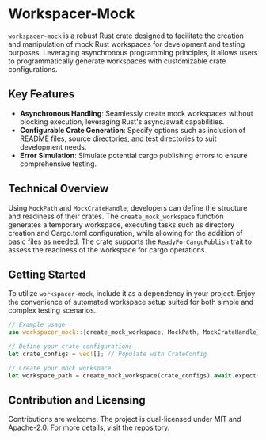 # Workspacer-Mock

`workspacer-mock` is a robust Rust crate designed to facilitate the creation and manipulation of mock Rust workspaces for development and testing purposes. Leveraging asynchronous programming principles, it allows users to programmatically generate workspaces with customizable crate configurations.

## Key Features
- **Asynchronous Handling**: Seamlessly create mock workspaces without blocking execution, leveraging Rust's async/await capabilities.
- **Configurable Crate Generation**: Specify options such as inclusion of README files, source directories, and test directories to suit development needs.
- **Error Simulation**: Simulate potential cargo publishing errors to ensure comprehensive testing.

## Technical Overview
Using `MockPath` and `MockCrateHandle`, developers can define the structure and readiness of their crates. The `create_mock_workspace` function generates a temporary workspace, executing tasks such as directory creation and Cargo.toml configuration, while allowing for the addition of basic files as needed. The crate supports the `ReadyForCargoPublish` trait to assess the readiness of the workspace for cargo operations.

## Getting Started
To utilize `workspacer-mock`, include it as a dependency in your project. Enjoy the convenience of automated workspace setup suited for both simple and complex testing scenarios.

```rust
// Example usage
use workspacer_mock::{create_mock_workspace, MockPath, MockCrateHandle};

// Define your crate configurations
let crate_configs = vec![]; // Populate with CrateConfig

// Create your mock workspace
let workspace_path = create_mock_workspace(crate_configs).await.expect("Failed to create workspace");
```

## Contribution and Licensing
Contributions are welcome. The project is dual-licensed under MIT and Apache-2.0. For more details, visit the [repository](https://github.com/klebs6/klebs-general).